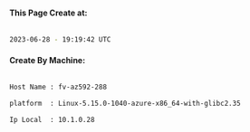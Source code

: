 
   
#### This Page Create at:

```bash

2023-06-28 - 19:19:42 UTC

```

#### Create By Machine:

```bash

Host Name : fv-az592-288

platform  : Linux-5.15.0-1040-azure-x86_64-with-glibc2.35

Ip Local  : 10.1.0.28

```

